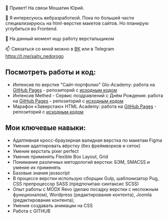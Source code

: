 👋 Привет! На связи Мошатин Юрий.

🌱 Я интересуюсь вебразработкой. Пока по большей части специализируюсь на html-верстке макетов сайтов. Но планирую углубиться во Frontend.

👀 На данный момент ищу работу верстальщиком

📫 Связаться со мной можно в [ВК](https://vk.com/moshatin) или в Telegram https://t.me/saity_nedorogo

## Посмотреть работы и код:

- Интенсив по верстке "Сайт-портфолио" Glo-Academy: работа на [GitHub Pages]([https://web-bombaster.github.io/Methed-Happy-Birthday/](https://web-bombaster.github.io/Glo-Academy-Developer-Portfolio/)) - репозиторий с [исходным кодом]([https://github.com/web-bombaster/Methed-Happy-Birthday](https://github.com/web-bombaster/Glo-Academy-Developer-Portfolio))
- Интенсив Methed - Сервис поздравлений с Днём Рождения: работа на [GitHub Pages](https://web-bombaster.github.io/Methed-Happy-Birthday/) - репозиторий с [исходным кодом](https://github.com/web-bombaster/Methed-Happy-Birthday)
- Марафон «Заверстаю» HTML Academy: работа на [GitHub Pages](https://web-bombaster.github.io/zaverstayu/) - репозиторий с [исходным кодом](https://github.com/web-bombaster/zaverstayu)

## Мои ключевые навыки:
- Адаптивная кросс-браузерная валидная верстка по макетам Figma
- Умение адаптировать вёрстку (без фреймворков и сеток)
- Умение верстать pixer perfect
- Умение применять Flexible Box Layout, Grid
- Понимание различных методологий верстки: БЭМ, SMACSS и умение их применять
- Базовые знания javascript
- В процессе верстки использую сборщик Gulp, шаблонизатор Pug, CSS препроцессор SASS (предпочитаю синтаксис SCSS)
- Опыт работы с MODX Revo (делаю посадку верстки с несложным функционалом), Wordpress (редактирование контента), Joomla (редактирование контента);
- Умение создавать анимации на CSS
- Работа с GITHUB

<!---
web-bombaster/web-bombaster is a ✨ special ✨ repository because its `README.md` (this file) appears on your GitHub profile.
You can click the Preview link to take a look at your changes.
--->
